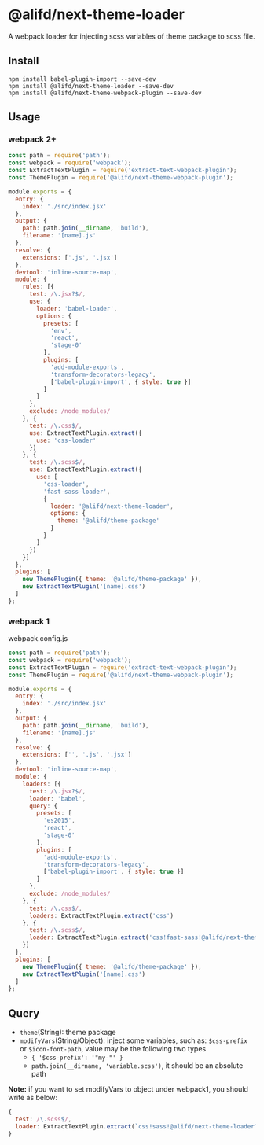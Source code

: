 # @alifd/next-theme-loader
A webpack loader for injecting scss variables of theme package to scss file.

## Install

```
npm install babel-plugin-import --save-dev
npm install @alifd/next-theme-loader --save-dev
npm install @alifd/next-theme-webpack-plugin --save-dev
```

## Usage

### webpack 2+

``` js
const path = require('path');
const webpack = require('webpack');
const ExtractTextPlugin = require('extract-text-webpack-plugin');
const ThemePlugin = require('@alifd/next-theme-webpack-plugin');

module.exports = {
  entry: {
    index: './src/index.jsx'
  },
  output: {
    path: path.join(__dirname, 'build'),
    filename: '[name].js'
  },
  resolve: {
    extensions: ['.js', '.jsx']
  },
  devtool: 'inline-source-map',
  module: {
    rules: [{
      test: /\.jsx?$/,
      use: {
        loader: 'babel-loader',
        options: {
          presets: [
            'env',
            'react',
            'stage-0'
          ],
          plugins: [
            'add-module-exports',
            'transform-decorators-legacy',
            ['babel-plugin-import', { style: true }]
          ]
        }
      },
      exclude: /node_modules/
    }, {
      test: /\.css$/,
      use: ExtractTextPlugin.extract({
        use: 'css-loader'
      })
    }, {
      test: /\.scss$/,
      use: ExtractTextPlugin.extract({
        use: [
          'css-loader',
          'fast-sass-loader',
          {
            loader: '@alifd/next-theme-loader',
            options: {
              theme: '@alifd/theme-package'
            }
          }
        ]
      })
    }]
  },
  plugins: [
    new ThemePlugin({ theme: '@alifd/theme-package' }),
    new ExtractTextPlugin('[name].css')
  ]
};
```

### webpack 1

webpack.config.js

``` js
const path = require('path');
const webpack = require('webpack');
const ExtractTextPlugin = require('extract-text-webpack-plugin');
const ThemePlugin = require('@alifd/next-theme-webpack-plugin');

module.exports = {
  entry: {
    index: './src/index.jsx'
  },
  output: {
    path: path.join(__dirname, 'build'),
    filename: '[name].js'
  },
  resolve: {
    extensions: ['', '.js', '.jsx']
  },
  devtool: 'inline-source-map',
  module: {
    loaders: [{
      test: /\.jsx?$/,
      loader: 'babel',
      query: {
        presets: [
          'es2015',
          'react',
          'stage-0'
        ],
        plugins: [
          'add-module-exports',
          'transform-decorators-legacy',
          ['babel-plugin-import', { style: true }]
        ]
      },
      exclude: /node_modules/
    }, {
      test: /\.css$/,
      loaders: ExtractTextPlugin.extract('css')
    }, {
      test: /\.scss$/,
      loader: ExtractTextPlugin.extract('css!fast-sass!@alifd/next-theme-loader?theme=@alifd/theme-package')
    }]
  },
  plugins: [
    new ThemePlugin({ theme: '@alifd/theme-package' }),
    new ExtractTextPlugin('[name].css')
  ]
};
```


## Query

* `theme`(String): theme package
* `modifyVars`(String/Object): inject some variables, such as: `$css-prefix` or `$icon-font-path`, value may be the following two types
  * `{ '$css-prefix': '"my-"' }`
  * `path.join(__dirname, 'variable.scss')`, it should be an absolute path

**Note:** if you want to set modifyVars to object under webpack1, you should write as below:

``` js
{
  test: /\.scss$/,
  loader: ExtractTextPlugin.extract(`css!sass!@alifd/next-theme-loader?${JSON.stringify({ theme: '@alifd/theme-package', modifyVars: { '$css-prefix': '"my-"', '$icon-font-path': '"//xxx.com"' } })}`)
}
```

